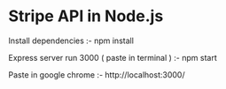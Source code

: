 # Stripe API in Node.js

Install dependencies :- npm install

Express server run 3000 ( paste in terminal ) :- npm start

Paste in google chrome :- http://localhost:3000/
